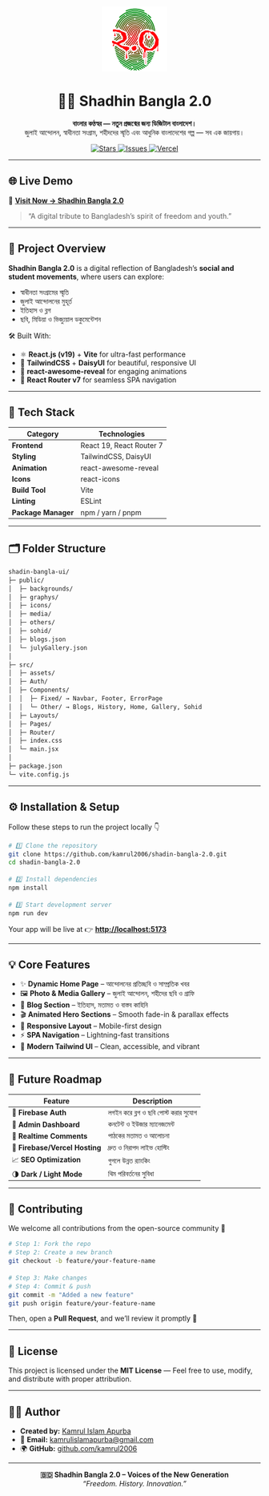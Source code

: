 
<p align="center">
  <img src="/public/icons/g.png" alt="Shadhin Bangla Logo" width="130" />
</p>

<h1 align="center">🏴‍☠️ Shadhin Bangla 2.0</h1>

<p align="center">
  <strong>বাংলার কণ্ঠস্বর — নতুন প্রজন্মের জন্য ডিজিটাল বাংলাদেশ।</strong><br>
  জুলাই আন্দোলন, স্বাধীনতা সংগ্রাম, শহীদদের স্মৃতি এবং আধুনিক বাংলাদেশের গল্প — সব এক জায়গায়।
</p>

<p align="center">
  <a href="https://github.com/kamrul2006/shadin-bangla-2.0/stargazers">
    <img src="https://img.shields.io/github/stars/kamrul2006/shadin-bangla-2.0?style=for-the-badge&color=gold" alt="Stars">
  </a>
  <a href="https://github.com/kamrul2006/shadin-bangla-2.0/issues">
    <img src="https://img.shields.io/github/issues/kamrul2006/shadin-bangla-2.0?style=for-the-badge&color=red" alt="Issues">
  </a>
  <a href="https://vercel.com">
    <img src="https://img.shields.io/badge/Deployed%20on-Vercel-black?style=for-the-badge&logo=vercel" alt="Vercel">
  </a>
</p>

---

## 🌐 Live Demo

🔗 **[Visit Now → Shadhin Bangla 2.0](https://shadin-bangla-2-0.vercel.app)**

> “A digital tribute to Bangladesh’s spirit of freedom and youth.”

---

## 🚀 Project Overview  

**Shadhin Bangla 2.0** is a digital reflection of Bangladesh’s **social and student movements**, where users can explore:

- স্বাধীনতা সংগ্রামের স্মৃতি  
- জুলাই আন্দোলনের মুহূর্ত  
- ইতিহাস ও ব্লগ  
- ছবি, মিডিয়া ও ভিজ্যুয়াল ডকুমেন্টেশন  

🛠️ Built With:  

- ⚛️ **React.js (v19)** + **Vite** for ultra-fast performance  
- 🎨 **TailwindCSS** + **DaisyUI** for beautiful, responsive UI  
- 💫 **react-awesome-reveal** for engaging animations  
- 🔀 **React Router v7** for seamless SPA navigation  

---

## 🧩 Tech Stack  

| Category        | Technologies |
|-----------------|---------------|
| **Frontend**    | React 19, React Router 7 |
| **Styling**     | TailwindCSS, DaisyUI |
| **Animation**   | react-awesome-reveal |
| **Icons**       | react-icons |
| **Build Tool**  | Vite |
| **Linting**     | ESLint |
| **Package Manager** | npm / yarn / pnpm |

---

## 🗂️ Folder Structure  

```bash
shadin-bangla-ui/
├─ public/
│  ├─ backgrounds/
│  ├─ graphys/
│  ├─ icons/
│  ├─ media/
│  ├─ others/
│  ├─ sohid/
│  ├─ blogs.json
│  └─ julyGallery.json
│
├─ src/
│  ├─ assets/
│  ├─ Auth/
│  ├─ Components/
│  │  ├─ Fixed/ → Navbar, Footer, ErrorPage
│  │  └─ Other/ → Blogs, History, Home, Gallery, Sohid
│  ├─ Layouts/
│  ├─ Pages/
│  ├─ Router/
│  ├─ index.css
│  └─ main.jsx
│
├─ package.json
└─ vite.config.js
```

---

## ⚙️ Installation & Setup

Follow these steps to run the project locally 👇

```bash
# 1️⃣ Clone the repository
git clone https://github.com/kamrul2006/shadin-bangla-2.0.git
cd shadin-bangla-2.0

# 2️⃣ Install dependencies
npm install

# 3️⃣ Start development server
npm run dev
```

Your app will be live at 👉 **[http://localhost:5173](http://localhost:5173)**

---

## 💡 Core Features

- ✨ **Dynamic Home Page** – আন্দোলনের প্রতিচ্ছবি ও সাম্প্রতিক খবর
- 🖼️ **Photo & Media Gallery** – জুলাই আন্দোলন, শহীদের ছবি ও গ্রাফি
- 📝 **Blog Section** – ইতিহাস, মতামত ও বাস্তব কাহিনি
- 🎬 **Animated Hero Sections** – Smooth fade-in & parallax effects
- 📱 **Responsive Layout** – Mobile-first design
- ⚡ **SPA Navigation** – Lightning-fast transitions
- 🎨 **Modern Tailwind UI** – Clean, accessible, and vibrant

---

## 🔮 Future Roadmap

| Feature                        | Description                          |
| ------------------------------ | ------------------------------------ |
| 🔐 **Firebase Auth**           | লগইন করে ব্লগ ও ছবি পোস্ট করার সুযোগ |
| 🧭 **Admin Dashboard**         | কনটেন্ট ও ইউজার ম্যানেজমেন্ট         |
| 💬 **Realtime Comments**       | পাঠকের মতামত ও আলোচনা                |
| 🚀 **Firebase/Vercel Hosting** | দ্রুত ও নিরাপদ লাইভ হোস্টিং          |
| 📈 **SEO Optimization**        | গুগলে উন্নত র‍্যাংকিং                |
| 🌗 **Dark / Light Mode**       | থিম পরিবর্তনের সুবিধা                |

---

## 🤝 Contributing

We welcome all contributions from the open-source community 💚

```bash
# Step 1: Fork the repo
# Step 2: Create a new branch
git checkout -b feature/your-feature-name

# Step 3: Make changes
# Step 4: Commit & push
git commit -m "Added a new feature"
git push origin feature/your-feature-name
```

Then, open a **Pull Request**, and we’ll review it promptly 🚀

---

## 🧾 License

This project is licensed under the **MIT License** —
Feel free to use, modify, and distribute with proper attribution.

---

## 👨‍🎨 Author

- **Created by:** [Kamrul Islam Apurba](https://github.com/kamrul2006)
- 📧 **Email:** [kamrulislamapurba@gmail.com](mailto:kamrulislamapurba@gmail.com)
- 🌍 **GitHub:** [github.com/kamrul2006](https://github.com/kamrul2006)

---

<p align="center">
  <b>🇧🇩 Shadhin Bangla 2.0 – Voices of the New Generation</b><br>
  <i>“Freedom. History. Innovation.”</i>
</p>
